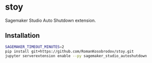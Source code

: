 # stoy
Sagemaker Studio Auto Shutdown extension.

## Installation
```bash
SAGEMAKER_TIMEOUT_MINUTES=2
pip install git+https://github.com/RomanKosobrodov/stoy.git
jupyter serverextension enable --py sagemaker_studio_autoshutdown
```
